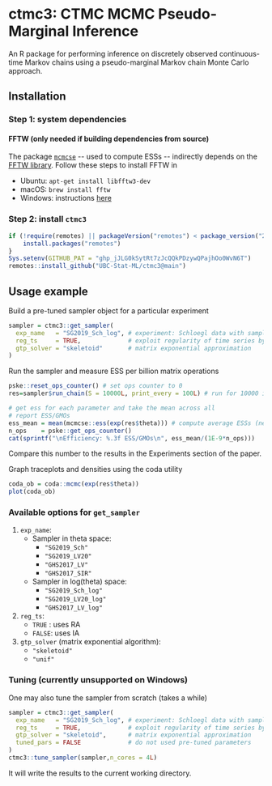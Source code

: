 # ctmc3: CTMC MCMC Pseudo-Marginal Inference

An R package for performing inference on discretely observed continuous-time Markov chains using a pseudo-marginal Markov chain Monte Carlo approach.


## Installation

### Step 1: system dependencies

#### FFTW (only needed if building dependencies from source)

The package [`mcmcse`](https://cran.r-project.org/package=mcmcse) -- used to compute ESSs -- indirectly depends on the [FFTW library](http://www.fftw.org/). Follow these steps to install FFTW in

- Ubuntu: `apt-get install libfftw3-dev`
- macOS: `brew install fftw`
- Windows: instructions [here](http://www.fftw.org/install/windows.html)

### Step 2: install `ctmc3`

```r
if (!require(remotes) || packageVersion("remotes") < package_version("2.4.2")) {
    install.packages("remotes")
}
Sys.setenv(GITHUB_PAT = "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")
remotes::install_github("UBC-Stat-ML/ctmc3@main")
```


## Usage example

Build a pre-tuned sampler object for a particular experiment
```r
sampler = ctmc3::get_sampler(
  exp_name   = "SG2019_Sch_log", # experiment: Schloegl data with sampler in log-space
  reg_ts     = TRUE,             # exploit regularity of time series by using RA method
  gtp_solver = "skeletoid"       # matrix exponential approximation
)
```
Run the sampler and measure ESS per billion matrix operations
```r
pske::reset_ops_counter() # set ops counter to 0
res=sampler$run_chain(S = 10000L, print_every = 100L) # run for 10000 iter, print every 100

# get ess for each parameter and take the mean across all
# report ESS/GMOs
ess_mean = mean(mcmcse::ess(exp(res$theta))) # compute average ESSs (need to invert log transform)
n_ops    = pske::get_ops_counter()
cat(sprintf("\nEfficiency: %.3f ESS/GMOs\n", ess_mean/(1E-9*n_ops)))
```
Compare this number to the results in the Experiments section of the paper. 

Graph traceplots and densities using the coda utility
```r
coda_ob = coda::mcmc(exp(res$theta))
plot(coda_ob)
```

### Available options for `get_sampler`

1. `exp_name`:
    - Sampler in theta space:
        - `"SG2019_Sch"`
        - `"SG2019_LV20"`
        - `"GHS2017_LV"`
        - `"GHS2017_SIR"`
    - Sampler in log(theta) space:
        - `"SG2019_Sch_log"`
        - `"SG2019_LV20_log"`
        - `"GHS2017_LV_log"`
2. `reg_ts`:
    - `TRUE` : uses RA
    - `FALSE`: uses IA
3. `gtp_solver` (matrix exponential algorithm):
    - `"skeletoid"`
    - `"unif"`

### Tuning (currently unsupported on Windows)

One may also tune the sampler from scratch (takes a while)
```r
sampler = ctmc3::get_sampler(
  exp_name   = "SG2019_Sch_log", # experiment: Schloegl data with sampler in log-space
  reg_ts     = TRUE,             # exploit regularity of time series by using RA method
  gtp_solver = "skeletoid",      # matrix exponential approximation
  tuned_pars = FALSE             # do not used pre-tuned parameters
)
ctmc3::tune_sampler(sampler,n_cores = 4L)
```
It will write the results to the current working directory.





